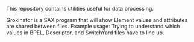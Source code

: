 This repository contains utilities useful for data processing.

Grokinator is a SAX program that will show Element values and attributes are shared between files. 
Example usage:  Trying to understand which values in BPEL, Descriptor, and SwitchYard files have to line up.
